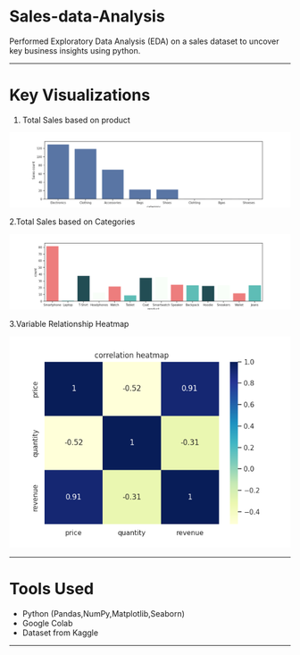 # **Sales-data-Analysis**
 Performed Exploratory Data Analysis (EDA) on a sales dataset to uncover key business insights using python.

---
# Key Visualizations
  1. Total Sales based on product

  ![Product barplot](https://github.com/mareeswaran82/Sales-data-Analysis/blob/main/images/Sales%20wise%20category.png)

  2.Total Sales based on Categories

  ![Category barplot](https://github.com/mareeswaran82/Sales-data-Analysis/blob/main/images/product%20wise%20sales.png)

  3.Variable Relationship Heatmap

  ![heatmap](https://github.com/mareeswaran82/Sales-data-Analysis/blob/main/images/heatmap.png)

  ---
  # Tools Used  
  - Python (Pandas,NumPy,Matplotlib,Seaborn)
  - Google Colab
  - Dataset from Kaggle

   ---

